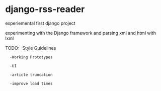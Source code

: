 # django-rss-reader
experiemental first django project

experimenting with the Django framework and parsing xml and html with lxml

TODO: -Style Guidelines

      -Working Prototypes

      -UI

      -article truncation

      -improve load times
